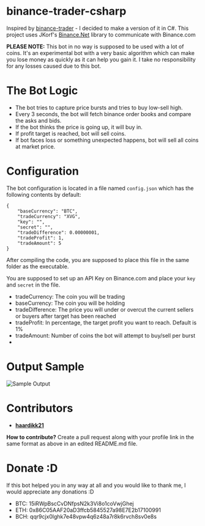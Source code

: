 # binance-trader-csharp

Inspired by [binance-trader](https://github.com/unterstein/binance-trader) - I decided to make a version of it in C#. This project uses JKorf's [Binance.Net](https://github.com/JKorf/Binance.Net) library to communicate with Binance.com 

**PLEASE NOTE:**
This bot in no way is supposed to be used with a lot of coins. It's an experimental bot with a very basic algorithm which can make you lose money as quickly as it can help you gain it. I take no responsibility for any losses caused due to this bot.

# The Bot Logic

 - The bot tries to capture price bursts and tries to buy low-sell high. 
 - Every 3 seconds, the bot will fetch binance order books and compare the asks and bids. 
 - If the bot thinks the price is going up, it will buy in.
 - If profit target is reached, bot will sell coins.
 - If bot faces loss or something unexpected happens, bot will sell all coins at market price.

# Configuration

The bot configuration is located in a file named `config.json` which has the following contents by default:

    {
    	"baseCurrency": "BTC",
    	"tradeCurrency": "XVG",
    	"key": "",
    	"secret": "",
    	"tradeDifference": 0.00000001,
    	"tradeProfit": 1,
    	"tradeAmount": 5
    }

After compiling the code, you are supposed to place this file in the same folder as the executable.

You are supposed to set up an API Key on Binance.com and place your `key` and `secret` in the file. 

 - tradeCurrency: The coin you will be trading
 - baseCurrency: The coin you will be holding
 - tradeDifference: The price you will under or overcut the current sellers or buyers after target has been reached
 - tradeProfit: In percentage, the target profit you want to reach. Default is 1%
 - tradeAmount: Number of coins the bot will attempt to buy/sell per burst
 - 
# Output Sample
![Sample Output](https://i.imgur.com/Z10KjxJ.png)

# Contributors
 - [**haardikk21**](http://github.com/haardikk21)

**How to contribute?**
Create a pull request along with your profile link in the same format as above in an edited README.md file.

# Donate :D
If this bot helped you in any way at all and you would like to thank me, I would appreciate any donations :D

 - BTC: 15iRWpBscCvDNfpsN2k3Vi8o1coVwjGhej
 - ETH: 0x86C05AAF20aD3ffcb5845527a98E7E2b17100991
 - BCH: qqr9cjx0lghk7e48vpw4q6z48a7r8k6rvch8sv0e8s

